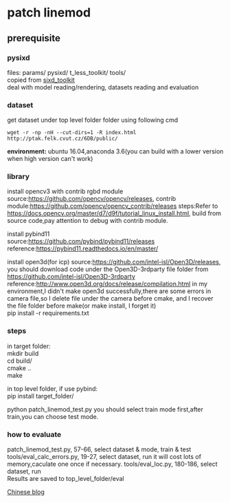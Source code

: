 # patch linemod

## prerequisite

### pysixd

files: params/  pysixd/  t_less_toolkit/  tools/  
copied from [sixd_toolkit](https://github.com/thodan/sixd_toolkit)  
deal with model reading/rendering, datasets reading and evaluation  

### dataset

get dataset under top level folder folder using following cmd  
```
wget -r -np -nH --cut-dirs=1 -R index.html http://ptak.felk.cvut.cz/6DB/public/
```
**environment:** ubuntu 16.04,anaconda 3.6(you can build with a lower version when high version can't work)
### library

install opencv3 with contrib rgbd module  
source:https://github.com/opencv/opencv/releases,  contrib module:https://github.com/opencv/opencv_contrib/releases
steps:Refer to https://docs.opencv.org/master/d7/d9f/tutorial_linux_install.html, build from source code,pay attention to debug with contrib module.

install pybind11  
source:https://github.com/pybind/pybind11/releases
reference:https://pybind11.readthedocs.io/en/master/

install open3d(for icp)
source:https://github.com/intel-isl/Open3D/releases,  you should download code under the Open3D-3rdparty file folder from https://github.com/intel-isl/Open3D-3rdparty
reference:http://www.open3d.org/docs/release/compilation.html 
in my environment,I didn't make open3d successfully,there are some errors in camera file,so I delete file under the camera before cmake, and I recover the file folder before make(or make install, I forget it)  
pip install -r requirements.txt

### steps

in target folder:  
mkdir build  
cd build/  
cmake ..  
make  

in top level folder, if use pybind:  
pip install target_folder/  

python patch_linemod_test.py
you should select train mode first,after train,you can choose test mode.
### how to evaluate

patch_linemod_test.py, 57-66, select dataset & mode, train & test  
tools/eval_calc_errors.py, 19-27, select dataset, run 
it will cost lots of memory,caculate one once if necessary.
tools/eval_loc.py, 180-186, select dataset, run  
Results are saved to top_level_folder/eval  

[Chinese blog](https://zhuanlan.zhihu.com/p/45538349)
